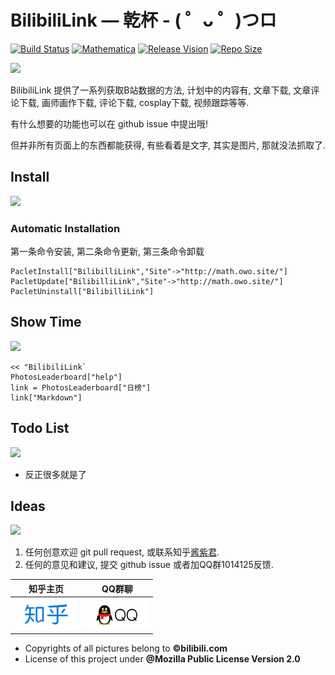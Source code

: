 # BilibiliLink — 乾杯 - ( ゜ᴗ ゜)つロ

[![Build Status](https://travis-ci.org/GalAster/BilibiliLink.svg?branch=master)](https://travis-ci.org/GalAster/BilibiliLink)
[![Mathematica](https://img.shields.io/badge/Mathematica-%3E%3D11.3-brightgreen.svg)](https://www.wolfram.com/mathematica/)
[![Release Vision](https://img.shields.io/badge/release-v0.3.x-ff69b4.svg)](https://github.com/GalAster/BilibiliLink/releases)
[![Repo Size](https://img.shields.io/github/repo-size/GalAster/BilibiliLink.svg)](https://github.com/GalAster/BilibiliLink.git)

![](https://i.loli.net/2018/05/20/5b0170b1f1494.png)

BilibiliLink 提供了一系列获取B站数据的方法, 计划中的内容有, 文章下载, 文章评论下载, 画师画作下载, 评论下载, cosplay下载, 视频跟踪等等.

有什么想要的功能也可以在 github issue 中提出哦!

但并非所有页面上的东西都能获得, 有些看着是文字, 其实是图片, 那就没法抓取了.

## Install
![](https://i.loli.net/2018/05/20/5b0170a0f01f9.png)

### Automatic Installation

第一条命令安装, 第二条命令更新, 第三条命令卸载
```mma
PacletInstall["BilibilliLink","Site"->"http://math.owo.site/"]
PacletUpdate["BilibilliLink","Site"->"http://math.owo.site/"]
PacletUninstall["BilibilliLink"]
```

## Show Time
![](https://i.loli.net/2018/05/20/5b01707e154e2.png)

```mma
<< "BilibiliLink`
PhotosLeaderboard["help"]
link = PhotosLeaderboard["日榜"]
link["Markdown"]
```

## Todo List
![](https://i.loli.net/2018/05/20/5b01706ac512c.png)

- 反正很多就是了

## Ideas
![](https://i.loli.net/2018/05/20/5b0170466d4df.png)
1. 任何创意欢迎 git pull request, 或联系知乎[酱紫君](https://www.zhihu.com/people/GalAster).
2. 任何的意见和建议, 提交 github issue 或者加QQ群1014125反馈.

|知乎主页|QQ群聊| 
|:-:|:-:|
|[<img src="https://raw.githubusercontent.com/GalAster/Deus/master/Resources/pic/Logo_Zhihu.png" alt="知乎链接" width = "100" align=center />](https://www.zhihu.com/people/GalAster)|[<img src="https://raw.githubusercontent.com/GalAster/Deus/master/Resources/pic/Logo_QQ.png" alt="QQ链接" width = "100" align=center />](https://jq.qq.com/?_wv=1027&k=5BqFya1)

- Copyrights of all pictures belong to **©bilibili.com**
- License of this project under **@Mozilla Public License Version 2.0**